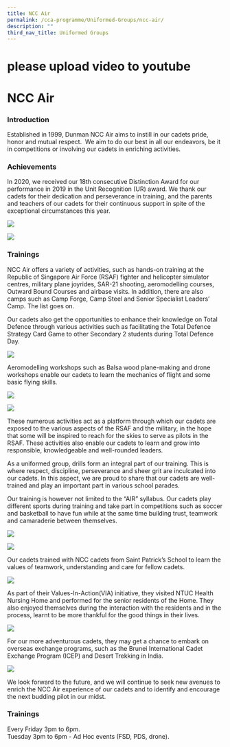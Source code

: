 ```yaml
---
title: NCC Air
permalink: /cca-programme/Uniformed-Groups/ncc-air/
description: ""
third_nav_title: Uniformed Groups
---
```

# please upload video to youtube
# NCC Air

### Introduction
 
Established in 1999, Dunman NCC Air aims to instill in our cadets pride, honor and mutual respect.  We aim to do our best in all our endeavors, be it in competitions or involving our cadets in enriching activities.  

### Achievements

In 2020, we received our 18th consecutive Distinction Award for our performance in 2019 in the Unit Recognition (UR) award. We thank our cadets for their dedication and perseverance in training, and the parents and teachers of our cadets for their continuous support in spite of the exceptional circumstances this year.

![](/images/Student%20Development%20Programme/CCA%20Programme/Uniformed%20Groups/NCC%20Air/Photo%201.jpg)

![](/images/Student%20Development%20Programme/CCA%20Programme/Uniformed%20Groups/NCC%20Air/Photo%202.jpg)

### Trainings

NCC Air offers a variety of activities, such as hands-on training at the Republic of Singapore Air Force (RSAF) fighter and helicopter simulator centres, military plane joyrides, SAR-21 shooting, aeromodelling courses, Outward Bound Courses and airbase visits. In addition, there are also camps such as Camp Forge, Camp Steel and Senior Specialist Leaders’ Camp. The list goes on. 

Our cadets also get the opportunities to enhance their knowledge on Total Defence through various activities such as facilitating the Total Defence Strategy Card Game to other Secondary 2 students during Total Defence Day.

![](/images/Student%20Development%20Programme/CCA%20Programme/Uniformed%20Groups/NCC%20Air/Photo%203.jpg)

Aeromodelling workshops such as Balsa wood plane-making and drone workshops enable our cadets to learn the mechanics of flight and some basic flying skills.

![](/images/Student%20Development%20Programme/CCA%20Programme/Uniformed%20Groups/NCC%20Air/Photo%204.jpg)

![](/images/Student%20Development%20Programme/CCA%20Programme/Uniformed%20Groups/NCC%20Air/Photo%205.jpg)

These numerous activities act as a platform through which our cadets are exposed to the various aspects of the RSAF and the military, in the hope that some will be inspired to reach for the skies to serve as pilots in the RSAF. These activities also enable our cadets to learn and grow into responsible, knowledgeable and well-rounded leaders.    

As a uniformed group, drills form an integral part of our training. This is where respect, discipline, perseverance and sheer grit are inculcated into our cadets. In this aspect, we are proud to share that our cadets are well-trained and play an important part in various school parades.   

Our training is however not limited to the “AIR” syllabus. Our cadets play different sports during training and take part in competitions such as soccer and basketball to have fun while at the same time building trust, teamwork and camaraderie between themselves.

![](/images/Student%20Development%20Programme/CCA%20Programme/Uniformed%20Groups/NCC%20Air/Photo%206.jpg)

![](/images/Student%20Development%20Programme/CCA%20Programme/Uniformed%20Groups/NCC%20Air/Photo%207.jpg)

Our cadets trained with NCC cadets from Saint Patrick’s School to learn the values of teamwork, understanding and care for fellow cadets.

![](/images/Student%20Development%20Programme/CCA%20Programme/Uniformed%20Groups/NCC%20Air/Photo%208.jpg)

As part of their Values-In-Action(VIA) initiative, they visited NTUC Health Nursing Home and performed for the senior residents of the Home. They also enjoyed themselves during the interaction with the residents and in the process, learnt to be more thankful for the good things in their lives.

![](/images/Student%20Development%20Programme/CCA%20Programme/Uniformed%20Groups/NCC%20Air/Photo%209.jpg)

For our more adventurous cadets, they may get a chance to embark on overseas exchange programs, such as the Brunei International Cadet Exchange Program (ICEP) and Desert Trekking in India.

![](/images/Student%20Development%20Programme/CCA%20Programme/Uniformed%20Groups/NCC%20Air/Photo%2010.jpg)

We look forward to the future, and we will continue to seek new avenues to enrich the NCC Air experience of our cadets and to identify and encourage the next budding pilot in our midst.

### Trainings

Every Friday 3pm to 6pm.   
Tuesday 3pm to 6pm - Ad Hoc events (FSD, PDS, drone).